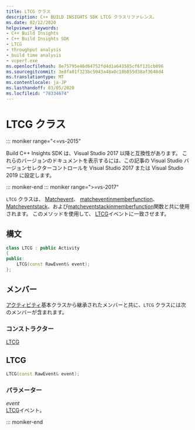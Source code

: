 ```yaml
---
title: LTCG クラス
description: C++ BUILD INSIGHTS SDK LTCG クラスリファレンス。
ms.date: 02/12/2020
helpviewer_keywords:
- C++ Build Insights
- C++ Build Insights SDK
- LTCG
- throughput analysis
- build time analysis
- vcperf.exe
ms.openlocfilehash: 8e75795e46d64752fd4d1a643585cf6f131cb096
ms.sourcegitcommit: 3e8fa01f323bc5043a48a0c18b855d38af3648d4
ms.translationtype: MT
ms.contentlocale: ja-JP
ms.lasthandoff: 03/05/2020
ms.locfileid: "78334674"
---
```

# <a name="ltcg-class"></a>LTCG クラス

::: moniker range="<=vs-2015"

Build C++ Insights SDK は、Visual Studio 2017 以降と互換性があります。 これらのバージョンのドキュメントを表示するには、この記事の Visual Studio バージョンセレクターコントロールを Visual Studio 2017 または Visual Studio 2019 に設定します。

::: moniker-end
::: moniker range=">=vs-2017"

`LTCG` クラスは、 [Matchevent](../functions/match-event.md)、 [matcheventinmemberfunction](../functions/match-event-in-member-function.md)、 [Matcheventstack](../functions/match-event-stack.md)、および[matcheventstackinmemberfunction](../functions/match-event-stack-in-member-function.md)関数と共に使用されます。 このメソッドを使用して、 [LTCG](../event-table.md#ltcg)イベントに一致させます。

## <a name="syntax"></a>構文

```cpp
class LTCG : public Activity
{
public:
    LTCG(const RawEvent& event);
};
```

## <a name="members"></a>メンバー

[アクティビティ](activity.md)基本クラスから継承されたメンバーと共に、`LTCG` クラスには次のメンバーが含まれます。

### <a name="constructors"></a>コンストラクター

[LTCG](#ltcg)

## <a name="ltcg"></a>LTCG

```cpp
LTCG(const RawEvent& event);
```

### <a name="parameters"></a>パラメーター

*event*\
[LTCG](../event-table.md#ltcg)イベント。

::: moniker-end
